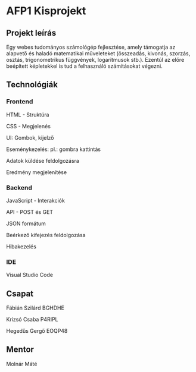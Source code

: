 # AFP1 Kisprojekt


## Projekt leírás
Egy webes tudományos számológép fejlesztése, amely támogatja az alapvető és haladó matematikai műveleteket (összeadás, kivonás, szorzás, osztás, trigonometrikus függvények, logaritmusok stb.). Ezentúl az előre beépített képletekkel is tud a felhasználó számításokat végezni.


## Technológiák
### Frontend
HTML - Struktúra

CSS - Megjelenés

UI: Gombok, kijelző

Eseménykezelés: pl.: gombra kattintás

Adatok küldése feldolgozásra

Eredmény megjelenítése


### Backend
JavaScript - Interakciók

API - POST és GET

JSON formátum

Beérkező kifejezés feldolgozása

Hibakezelés


### IDE
Visual Studio Code


## Csapat
Fábián Szilárd BGHDHE

Krizsó Csaba P4RIPL

Hegedűs Gergő EOQP48


## Mentor
Molnár Máté